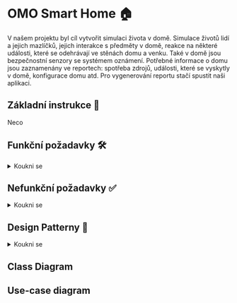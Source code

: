 #  OMO Smart Home :house:
V našem projektu byl cíl vytvořit simulaci života v domě. Simulace životů lidí a jejich mazlíčků, jejich interakce s předměty v domě, reakce na některé události, které se odehrávají ve stěnách domu a venku. Také v domě jsou bezpečnostní senzory se systémem oznámení. Potřebné informace o domu jsou zaznamenány ve reportech: spotřeba zdrojů, události, které se vyskytly v domě, konfigurace domu atd. Pro vygenerování reportu stačí spustit naši aplikaci.

## Základní instrukce :page_facing_up:

Neco

## Funkční požadavky :hammer_and_wrench:

<details> <summary>Koukni se</summary> 

- **F1.** [+] Entity se kterými pracujeme je dům, okno (+ venkovní žaluzie), patro v domu, senzor, zařízení (=spotřebič), osoba, auto, kolo, domácí zvíře jiného než hospodářského typu, plus libovolné další entity

[-] Okna nemají žaluzie

- **F2.** [+] Jednotlivá zařízení v domu mají API na ovládání. Zařízení mají stav, který lze měnit pomocí API na jeho ovládání. Akce z API jsou použitelné podle stavu zařízení. Vybraná zařízení mohou mít i obsah - lednice má jídlo, CD přehrávač má CD.

[-] Zařízení nemají obsah.

- **F3.** [+] Spotřebiče mají svojí spotřebu v aktivním stavu, idle stavu, vypnutém stavu.

- **F4.** [+] Jednotlivá zařízení mají API na sběr dat o tomto zařízení. O zařízeních sbíráme data jako spotřeba elektřiny, plynu, vody a funkčnost (klesá lineárně s časem).

- **F5.** [+] Jednotlivé osoby a zvířata mohou provádět aktivity(akce), které mají nějaký efekt na zařízení nebo jinou osobu.

- **F6.** [+] Jednotlivá zařízení a osoby se v každém okamžiku vyskytují v jedné místnosti (pokud nesportují) a náhodně generují eventy (eventem může být důležitá informace a nebo alert).

- **F7.** [+] Eventy jsou přebírány a odbavovány vhodnou osobou (osobami) nebo zařízením (zařízeními).

- **F8.** [+] Vygenerování reportů:

    - [+] HouseConfigurationReport: veškerá konfigurační data domu.

    - [+] EventReport: report eventů.
    -	[-] ActivityAndUsageReport: Report akcí (aktivit) jednotlivých osob a zvířat.
    -	[+] ConsumptionReport: Kolik jednotlivé spotřebiče spotřebovaly elektřiny, plynu, vody. Včetně finančního vyčíslení.

- **F9.** [+] Při rozbití zařízení musí obyvatel domu prozkoumat dokumentaci k zařízení - najít záruční list, projít manuál na opravu a provést nápravnou akcí.

- **F10.** [-] Rodina je aktivní a volný čas tráví zhruba v poměru (50% používání spotřebičů v domě a 50% sport kdy používá sportovní náčiní kolo nebo lyže). Když není volné zařízení nebo sportovní náčiní, tak osoba čeká.

</details>

## Nefunkční požadavky :white_check_mark:

<details> <summary>Koukni se</summary> 

- **F1.** [+] Není požadována autentizace ani autorizace.

- **F2.** [+] Aplikace může běžet pouze v jedné JVM.

- **F3.** [+] Aplikaci pište tak, aby byly dobře schované metody a proměnné, které nemají být dostupné ostatním třídám.

- **F4.** [+] Reporty jsou generovány do textového souboru.

- **F5.** [+] Konfigurace domu, zařízení a obyvatel domu může být nahrávána přímo z třídy nebo externího souboru (preferován je json).

 </details>

## Design Patterny :art:

<details> <summary>Koukni se</summary> 

- **DP1.**  State machine
- **DP2.**  Iterator
- **DP3.**  Factory/Factory method
- **DP4.**  Singleton
- **DP5.**  Chain of responsibility
- **DP6.**  Observer
- **DP7.**  Lazy Initialization
- **DP8.**  Visitor
- **DP9.**  Builder

 </details>

## Class Diagram

## Use-case diagram

